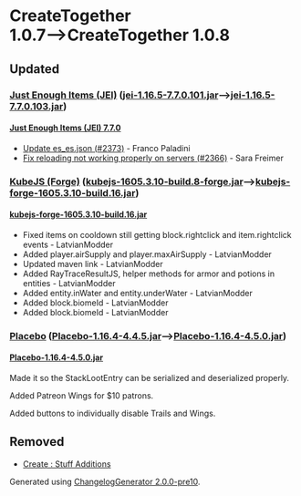 # CreateTogether 1.0.7⟶CreateTogether 1.0.8

## Updated

### [Just Enough Items (JEI)](https://www.curseforge.com/minecraft/mc-mods/jei) ([jei-1.16.5-7.7.0.101.jar](https://www.curseforge.com/minecraft/mc-mods/jei/files/3327383)⟶[jei-1.16.5-7.7.0.103.jar](https://www.curseforge.com/minecraft/mc-mods/jei/files/3335737))

#### [Just Enough Items (JEI) 7.7.0](https://www.curseforge.com/minecraft/mc-mods/jei/files/3335737)

* [Update es_es.json (#2373)](https://github.com/mezz/JustEnoughItems/commit/d778e8c87818db8600e9ba23dbb1c5653f52fc60) - Franco Paladini
* [Fix reloading not working properly on servers (#2366)](https://github.com/mezz/JustEnoughItems/commit/48045cf21915e7239a0f735a60c433b38b2512cb) - Sara Freimer

### [KubeJS (Forge)](https://www.curseforge.com/minecraft/mc-mods/kubejs-forge) ([kubejs-1605.3.10-build.8-forge.jar](https://www.curseforge.com/minecraft/mc-mods/kubejs-forge/files/3320816)⟶[kubejs-forge-1605.3.10-build.16.jar](https://www.curseforge.com/minecraft/mc-mods/kubejs-forge/files/3334911))

#### [kubejs-forge-1605.3.10-build.16.jar](https://www.curseforge.com/minecraft/mc-mods/kubejs-forge/files/3334911)

* Fixed items on cooldown still getting block.rightclick and item.rightclick events - LatvianModder
* Added player.airSupply and player.maxAirSupply - LatvianModder
* Updated maven link - LatvianModder
* Added RayTraceResultJS, helper methods for armor and potions in entities - LatvianModder
* Added entity.inWater and entity.underWater - LatvianModder
* Added block.biomeId - LatvianModder
* Added block.biomeId - LatvianModder

### [Placebo](https://www.curseforge.com/minecraft/mc-mods/placebo) ([Placebo-1.16.4-4.4.5.jar](https://www.curseforge.com/minecraft/mc-mods/placebo/files/3314315)⟶[Placebo-1.16.4-4.5.0.jar](https://www.curseforge.com/minecraft/mc-mods/placebo/files/3331459))

#### [Placebo-1.16.4-4.5.0.jar](https://www.curseforge.com/minecraft/mc-mods/placebo/files/3331459)

Made it so the StackLootEntry can be serialized and deserialized properly.

Added Patreon Wings for $10 patrons.

Added buttons to individually disable Trails and Wings.

## Removed

* [Create : Stuff Additions](https://www.curseforge.com/minecraft/mc-mods/create-stuff-additions)

Generated using [ChangelogGenerator 2.0.0-pre10](https://github.com/TheRandomLabs/ChangelogGenerator).
